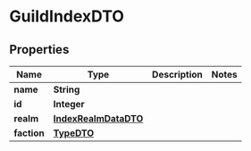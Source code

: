 

# GuildIndexDTO


## Properties

| Name | Type | Description | Notes |
|------------ | ------------- | ------------- | -------------|
|**name** | **String** |  |  |
|**id** | **Integer** |  |  |
|**realm** | [**IndexRealmDataDTO**](IndexRealmDataDTO.md) |  |  |
|**faction** | [**TypeDTO**](TypeDTO.md) |  |  |



